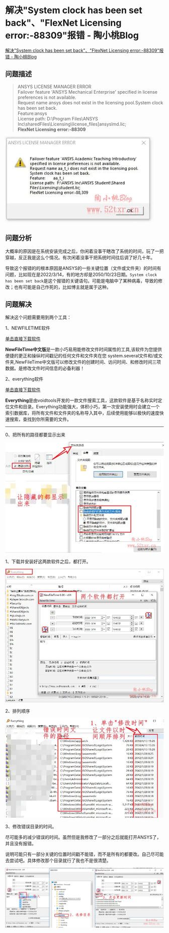 # 解决"System clock has been set back"、"FlexNet Licensing error:-88309"报错 - 陶小桃Blog
[解决"System clock has been set back"、"FlexNet Licensing error:-88309"报错 - 陶小桃Blog](https://www.52txr.cn/2022/ANSYSerror88309.html) 

 问题描述
----

> ANSYS LICENSE MANAGER ERROR  
> Failover feature 'ANSYS Mechanical Enterprise' specified in license  
> preferences is not available.  
> Request name ansys does not exist in the licensing pool.System clock has been set back.  
> Feature:ansys  
> License path: D:\\Program Files\\ANSYS Inc\\sharedFiles\\Licensing\\license_files\]ansyslmd.lic;  
> **FlexNet Licensing error:-88309**

[![](https://github.com/ustczzh/MyClippings/blob/main/Images/2023-5-17%2020-14-32/cca2ec98-ea32-466f-8947-a81906244184.webp?raw=true)
](https://my.52txr.cn/image-20220314155846289.png?imageMogr2/auto-orient/format/webp/interlace/1/blur/1x0/quality/50|watermark/1/image/aHR0cHM6Ly9zNC5heDF4LmNvbS8yMDIxLzEyLzMwL1RSRWQwMC5wbmc=/dissolve/36/gravity/SouthEast/dx/0/dy/0)

问题分析
----

大概率的原因是在系统安装完成之后，你闲着没事干瞎改了系统的时间，玩了一把穿越，反正我是这么个情况。有次闲着没事干把系统时间往后调了好几十年。

导致这个报错的的根本原因是ANSYS的一些关键位置（文件或文件夹）的时间有问题，比如现在是2022/3/14，有的地方却是2050/10/23日期。`System clock has been set back`是这个报错的关键语句。可能是电脑中了某种病毒，导致的修改；也有可能是自己作死的，比如博主就是属于这种。

问题解决
----

解决这个问题需要用到两个工具：

1、NEWFILETIME软件

[单击直接下载软件](https://my.52txr.cn/NewFileTime_x64.exe)

**NewFileTime中文版**是一款小巧易用能修改文件时间属性的工具,该软件为您提供便捷的更正和操纵时间戳记的任何文件和文件夹在您 system.several文件和/或文件夹,NewFileTime中文版可以修改文件的创建时间、访问时间、和修改时间三项数据。是修改文件时间信息的必备利器！

2、everything软件

[单击直接下载软件](https://my.52txr.cn/Everything.zip)

**Everything**是由voidtools开发的一款文件搜索工具，这款软件是基于名称实时定位文件和目录。Everything功能强大，体积小巧，第一次安装使用时会建立一个索引数据库，将所有文件和文件夹的名称导入其中，后续使用能够以极快的速度快速搜索，查找到你所需要的文件。

* * *

0、把所有的路径都要显示出来

[![](https://github.com/ustczzh/MyClippings/blob/main/Images/2023-5-17%2020-14-32/c3edc2f7-d604-4e0c-b446-d5ec6194a1f4.webp?raw=true)
](https://my.52txr.cn/image-20220314194856595.png?imageMogr2/auto-orient/format/webp/interlace/1/blur/1x0/quality/50|watermark/1/image/aHR0cHM6Ly9zNC5heDF4LmNvbS8yMDIxLzEyLzMwL1RSRWQwMC5wbmc=/dissolve/36/gravity/SouthEast/dx/0/dy/0)

1、下载并安装好这两款软件之后，都打开。

[![](https://github.com/ustczzh/MyClippings/blob/main/Images/2023-5-17%2020-14-32/9df59435-659f-46a4-9f65-e0b2c617ec1a.webp?raw=true)
](https://my.52txr.cn/image-20220314194033888.png?imageMogr2/auto-orient/format/webp/interlace/1/blur/1x0/quality/50|watermark/1/image/aHR0cHM6Ly9zNC5heDF4LmNvbS8yMDIxLzEyLzMwL1RSRWQwMC5wbmc=/dissolve/36/gravity/SouthEast/dx/0/dy/0)

2、排列顺序

[![](https://github.com/ustczzh/MyClippings/blob/main/Images/2023-5-17%2020-14-32/3af07a2d-953d-4df3-be01-e28c659cd932.webp?raw=true)
](https://my.52txr.cn/image-20220314194358950.png?imageMogr2/auto-orient/format/webp/interlace/1/blur/1x0/quality/50|watermark/1/image/aHR0cHM6Ly9zNC5heDF4LmNvbS8yMDIxLzEyLzMwL1RSRWQwMC5wbmc=/dissolve/36/gravity/SouthEast/dx/0/dy/0)

3、修改错误目录的时间。

尽可能多的减少错误的时间。虽然但是我修改了一部分之后就能打开ANSYS了，并且没有报错。

说明可能只有一部分关键的位置时间戳不能错，而不是所有的都要改。自己尽可能去尝试吧。具体修改那个目录就行了我也不是很清楚。

[![](https://github.com/ustczzh/MyClippings/blob/main/Images/2023-5-17%2020-14-32/28c4c6e5-dded-4a71-8191-7c2ff5baee5e.webp?raw=true)
](https://my.52txr.cn/image-20220314195111711.png?imageMogr2/auto-orient/format/webp/interlace/1/blur/1x0/quality/50|watermark/1/image/aHR0cHM6Ly9zNC5heDF4LmNvbS8yMDIxLzEyLzMwL1RSRWQwMC5wbmc=/dissolve/36/gravity/SouthEast/dx/0/dy/0)